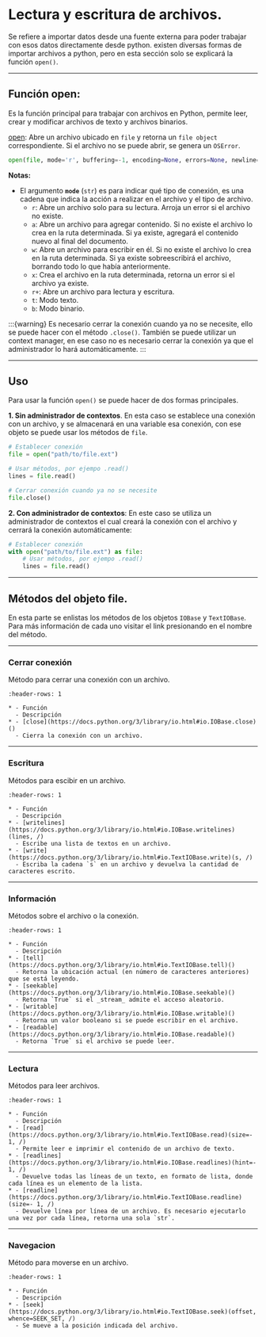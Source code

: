 # Lectura y escritura de archivos.

Se refiere a importar datos desde una fuente externa para poder trabajar con esos datos directamente desde python. existen diversas formas de importar archivos a python, pero en esta sección solo se explicará la función `open()`.

---
## Función open:

Es la función principal para trabajar con archivos en Python, permite leer, crear y modificar archivos de texto y archivos binarios.


[open](https://docs.python.org/3/library/functions.html#open): Abre un archivo ubicado en `file` y retorna un `file object` correspondiente. Si el archivo no se puede abrir, se genera un `OSError`.
```python
open(file, mode='r', buffering=-1, encoding=None, errors=None, newline=None, closefd=True, opener=None)
```
**Notas:**

- El argumento **`mode`** (`str`) es para indicar qué tipo de conexión, es una cadena que indica la acción a realizar en el archivo y el tipo de archivo.
    - `r`: Abre un archivo solo para su lectura. Arroja un error si el archivo no existe.
    - `a`: Abre un archivo para agregar contenido. Si no existe el archivo lo crea en la ruta determinada. Si ya existe, agregará el contenido nuevo al final del documento.
    - `w`: Abre un archivo para escribir en él. Si no existe el archivo lo crea en la ruta determinada. Si ya existe sobreescribirá el archivo, borrando todo lo que había anteriormente.
    - `x`: Crea el archivo en la ruta determinada, retorna un error si el archivo ya existe.
    - `r+`: Abre un archivo para lectura y escritura.
    - `t`: Modo texto.
    - `b`: Modo binario.


:::{warning} Es necesario cerrar la conexión cuando ya no se necesite, ello se puede hacer con el método `.close()`. También se puede utilizar un context manager, en ese caso no es necesario cerrar la conexión ya que el administrador lo hará automáticamente.
:::

---
## Uso
Para usar la función `open()` se puede hacer de dos formas principales.

**1. Sin administrador de contextos**. En esta caso se establece una conexión con un archivo, y se almacenará en una variable esa conexión, con ese objeto se puede usar los métodos de `file`.
```python
# Establecer conexión
file = open("path/to/file.ext")

# Usar métodos, por ejempo .read()
lines = file.read()

# Cerrar conexión cuando ya no se necesite
file.close()
```

**2. Con administrador de contextos**: En este caso se utiliza un administrador de contextos el cual creará la conexión con el archivo y cerrará la conexión automáticamente:
```python
# Establecer conexión
with open("path/to/file.ext") as file:
    # Usar métodos, por ejempo .read()
    lines = file.read()
```

---
## Métodos del objeto file.

En esta parte se enlistas los métodos de los objetos `IOBase` y `TextIOBase`. Para más información de cada uno visitar el link presionando en el nombre del método.

---
### Cerrar conexión

Método para cerrar una conexión con un archivo.

```{list-table}
:header-rows: 1

* - Función
  - Descripción
* - [close](https://docs.python.org/3/library/io.html#io.IOBase.close)()
  - Cierra la conexión con un archivo.
```

---
### Escritura

Métodos para escibir en un archivo.

```{list-table}
:header-rows: 1

* - Función
  - Descripción
* - [writelines](https://docs.python.org/3/library/io.html#io.IOBase.writelines)(lines, /)
  - Escribe una lista de textos en un archivo.
* - [write](https://docs.python.org/3/library/io.html#io.TextIOBase.write)(s, /)
  - Escriba la cadena `s` en un archivo y devuelva la cantidad de caracteres escrito.
```

---
### Información

Métodos sobre el archivo o la conexión.

```{list-table}
:header-rows: 1

* - Función
  - Descripción
* - [tell](https://docs.python.org/3/library/io.html#io.TextIOBase.tell)()
  - Retorna la ubicación actual (en número de caracteres anteriores) que se está leyendo.
* - [seekable](https://docs.python.org/3/library/io.html#io.IOBase.seekable)()
  - Retorna `True` si el _stream_ admite el acceso aleatorio.
* - [writable](https://docs.python.org/3/library/io.html#io.IOBase.writable)()
  - Retorna un valor booleano si se puede escribir en el archivo.
* - [readable](https://docs.python.org/3/library/io.html#io.IOBase.readable)()
  - Retorna `True` si el archivo se puede leer.
```

---
### Lectura

Métodos para leer archivos.

```{list-table}
:header-rows: 1

* - Función
  - Descripción
* - [read](https://docs.python.org/3/library/io.html#io.TextIOBase.read)(size=- 1, /)
  - Permite leer e imprimir el contenido de un archivo de texto.
* - [readlines](https://docs.python.org/3/library/io.html#io.IOBase.readlines)(hint=- 1, /)
  - Devuelve todas las líneas de un texto, en formato de lista, donde cada línea es un elemento de la lista.
* - [readline](https://docs.python.org/3/library/io.html#io.TextIOBase.readline)(size=- 1, /)
  - Devuelve línea por línea de un archivo. Es necesario ejecutarlo una vez por cada línea, retorna una sola `str`.
```

---
### Navegacion

Método para moverse en un archivo.

```{list-table}
:header-rows: 1

* - Función
  - Descripción
* - [seek](https://docs.python.org/3/library/io.html#io.TextIOBase.seek)(offset, whence=SEEK_SET, /)
  - Se mueve a la posición indicada del archivo.
```

